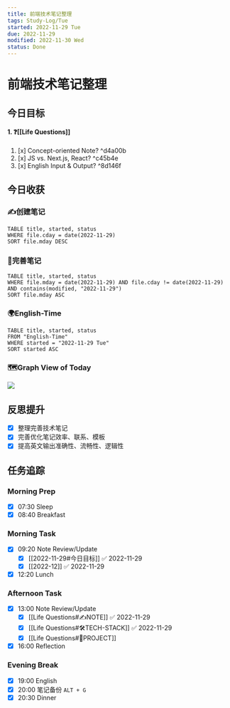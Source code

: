 ```yaml
---
title: 前端技术笔记整理
tags: Study-Log/Tue
started: 2022-11-29 Tue
due: 2022-11-29
modified: 2022-11-30 Wed
status: Done
---
```

# 前端技术笔记整理
## 今日目标
#### 1. ❓[[Life Questions]]
1. [x] Concept-oriented Note? ^d4a00b
2. [x] JS vs. Next.js, React? ^c45b4e
3. [x] English Input & Output? ^8d146f
## 今日收获
### ✍️创建笔记

```dataview
TABLE title, started, status
WHERE file.cday = date(2022-11-29)
SORT file.mday DESC
```

### 📝完善笔记

```dataview
TABLE title, started, status
WHERE file.mday = date(2022-11-29) AND file.cday != date(2022-11-29) AND contains(modified, "2022-11-29")
SORT file.mday ASC
```

### 🌍English-Time

```dataview
TABLE title, started, status
FROM "English-Time"
WHERE started = "2022-11-29 Tue"
SORT started ASC
```

### 🗺️Graph View of Today

![](https://cdn.nlark.com/yuque/0/2022/png/29677165/1669715221201-bb508ee3-8482-4f01-80bf-d1b596049647.png)
## 反思提升
- [x] 整理完善技术笔记
- [x] 完善优化笔记效率、联系、模板
- [x] 提高英文输出准确性、流畅性、逻辑性
## 任务追踪
### Morning Prep
- [x] 07:30 Sleep
- [x] 08:40 Breakfast
### Morning Task
- [x] 09:20 Note Review/Update
	- [x] [[2022-11-29#今日目标]] ✅ 2022-11-29
	- [x] [[2022-12]] ✅ 2022-11-29
- [x] 12:20 Lunch
### Afternoon Task
- [x] 13:00 Note Review/Update
	- [x] [[Life Questions#✍️NOTE]] ✅ 2022-11-29
	- [x] [[Life Questions#🛠️TECH-STACK]] ✅ 2022-11-29
	- [x] [[Life Questions#🚀PROJECT]]
- [x] 16:00 Reflection
### Evening Break
- [x] 19:00 English
- [x] 20:00 笔记备份 `ALT + G`
- [x] 20:30 Dinner